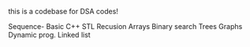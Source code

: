 this is a codebase for DSA codes!

Sequence-
Basic C++
STL
Recusion
Arrays
Binary search
Trees
Graphs
Dynamic prog.
Linked list


